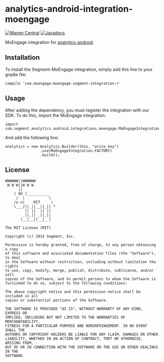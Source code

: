 analytics-android-integration-moengage
======================================

[![Maven Central](https://maven-badges.herokuapp.com/maven-central/com.segment.analytics.android.integrations/moengage/badge.svg)](https://maven-badges.herokuapp.com/maven-central/com.segment.analytics.android.integrations/moengage)
[![Javadocs](http://javadoc-badge.appspot.com/com.segment.analytics.android.integrations/moengage.svg?label=javadoc)](http://javadoc-badge.appspot.com/com.segment.analytics.android.integrations/moengage)

MoEngage integration for [analytics-android](https://github.com/segmentio/analytics-android).

## Installation

To install the Segment-MoEngage integration, simply add this line to your gradle file:

`compile 'com.moengage:moengage-segment-integration:+'`

## Usage

After adding the dependency, you must register the integration with our SDK.  To do this, import the MoEngage integration:


```
import com.segment.analytics.android.integrations.moengage.MoEngageIntegration;

```

And add the following line:

```
analytics = new Analytics.Builder(this, "write_key")
                .use(MoEngageIntegration.FACTORY)
                .build();
```

## License

```
WWWWWW||WWWWWW
 W W W||W W W
      ||
    ( OO )__________
     /  |           \
    /o o|    MIT     \
    \___/||_||__||_|| *
         || ||  || ||
        _||_|| _||_||
       (__|__|(__|__|

The MIT License (MIT)

Copyright (c) 2014 Segment, Inc.

Permission is hereby granted, free of charge, to any person obtaining a copy
of this software and associated documentation files (the "Software"), to deal
in the Software without restriction, including without limitation the rights
to use, copy, modify, merge, publish, distribute, sublicense, and/or sell
copies of the Software, and to permit persons to whom the Software is
furnished to do so, subject to the following conditions:

The above copyright notice and this permission notice shall be included in all
copies or substantial portions of the Software.

THE SOFTWARE IS PROVIDED "AS IS", WITHOUT WARRANTY OF ANY KIND, EXPRESS OR
IMPLIED, INCLUDING BUT NOT LIMITED TO THE WARRANTIES OF MERCHANTABILITY,
FITNESS FOR A PARTICULAR PURPOSE AND NONINFRINGEMENT. IN NO EVENT SHALL THE
AUTHORS OR COPYRIGHT HOLDERS BE LIABLE FOR ANY CLAIM, DAMAGES OR OTHER
LIABILITY, WHETHER IN AN ACTION OF CONTRACT, TORT OR OTHERWISE, ARISING FROM,
OUT OF OR IN CONNECTION WITH THE SOFTWARE OR THE USE OR OTHER DEALINGS IN THE
SOFTWARE.
```

